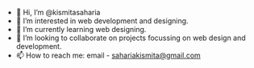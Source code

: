 - 👋 Hi, I’m @kismitasaharia
- 👀 I’m interested in web development and designing.
- 🌱 I’m currently learning web designing.
- 💞️ I’m looking to collaborate on projects focussing on web design and development.
- 📫 How to reach me: email - sahariakismita@gmail.com

<!---
kismitasaharia/kismitasaharia is a ✨ special ✨ repository because its `README.md` (this file) appears on your GitHub profile.
You can click the Preview link to take a look at your changes.
--->
